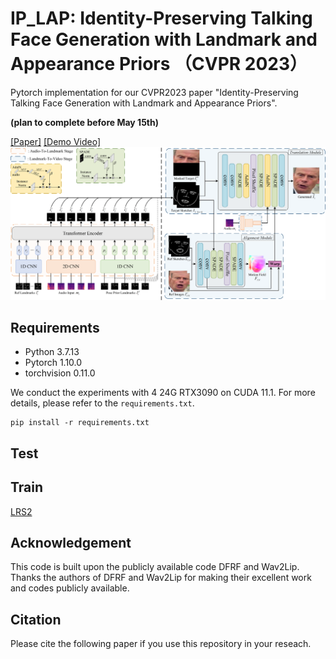 # IP_LAP: Identity-Preserving Talking Face Generation with Landmark and Appearance Priors （CVPR 2023）

Pytorch implementation for our CVPR2023 paper "Identity-Preserving Talking Face Generation with Landmark and Appearance Priors".

**(plan to complete before May 15th)**

[[Paper]](https://arxiv.org/abs/coming_soon) [[Demo Video]](https://www.youtube.com/will_coming_soon)
<img src='./CVPR2023framework.png' width=800>
## Requirements
- Python 3.7.13
- Pytorch 1.10.0
- torchvision 0.11.0

We conduct the experiments with 4 24G RTX3090 on CUDA 11.1. For more details, please refer to the `requirements.txt`. 
```
pip install -r requirements.txt
```

## Test









## Train


[LRS2](https://www.robots.ox.ac.uk/~vgg/data/lip_reading/lrs2.html)



## Acknowledgement
This code is built upon the publicly available code DFRF and Wav2Lip. Thanks the authors of DFRF and Wav2Lip for making their excellent work and codes publicly available.




## Citation
Please cite the following paper if you use this repository in your reseach.




